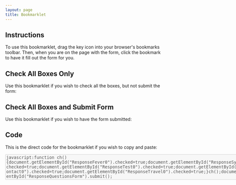 ```yaml
---
layout: page
title: Bookmarklet
---
```

Instructions
---
To use this bookmarklet, drag the key icon into your browser's bookmarks toolbar. Then, when you are on the page with the form, click the bookmark to have it fill out the form for you.

Check All Boxes Only
---
Use this bookmarklet if you wish to check all the boxes, but not submit the form:

<a href='javascript:function ch(){document.getElementById("ResponseFever0").checked=true;document.getElementById("ResponseSymptoms0").checked=true;document.getElementById("ResponseTest0").checked=true;document.getElementById("ResponseContact0").checked=true;document.getElementById("ResponseTravel0").checked=true;}ch();'><i class="fa fa-key fa-6x" aria-hidden="true"></i><span style="display:none;">Check Boxes</span></a>



Check All Boxes and Submit Form
---
Use this bookmarklet if you wish to have the form submitted:

<a href='javascript:function ch(){document.getElementById("ResponseFever0").checked=true;document.getElementById("ResponseSymptoms0").checked=true;document.getElementById("ResponseTest0").checked=true;document.getElementById("ResponseContact0").checked=true;document.getElementById("ResponseTravel0").checked=true;}ch();document.getElementById("ResponseQuestionsForm").submit();
'><i class="fa fa-bolt fa-6x" aria-hidden="true"></i><span style="display:none;">Check and Submit</span></a>



Code
---
This is the direct code for the bookmarklet if you wish to copy and paste:
<textarea disabled="disabled" cols="100" rows="5">
javascript:function ch(){document.getElementById("ResponseFever0").checked=true;document.getElementById("ResponseSymptoms0").checked=true;document.getElementById("ResponseTest0").checked=true;document.getElementById("ResponseContact0").checked=true;document.getElementById("ResponseTravel0").checked=true;}ch();document.getElementById("ResponseQuestionsForm").submit();
</textarea>